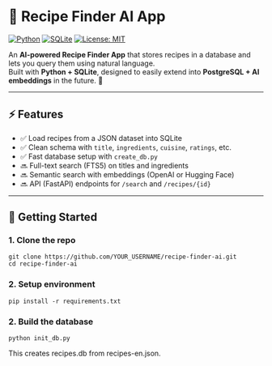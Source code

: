 # 🍲 Recipe Finder AI App

[![Python](https://img.shields.io/badge/Python-3.9%2B-blue)](https://www.python.org/)
[![SQLite](https://img.shields.io/badge/Database-SQLite-green)](https://www.sqlite.org/)
[![License: MIT](https://img.shields.io/badge/License-MIT-yellow.svg)](LICENSE)

An **AI-powered Recipe Finder App** that stores recipes in a database and lets you query them using natural language.  
Built with **Python + SQLite**, designed to easily extend into **PostgreSQL + AI embeddings** in the future. 🚀

---

## ⚡ Features
- ✅ Load recipes from a JSON dataset into SQLite  
- ✅ Clean schema with `title`, `ingredients`, `cuisine`, `ratings`, etc.  
- ✅ Fast database setup with `create_db.py`  
- 🔜 Full-text search (FTS5) on titles and ingredients  
- 🔜 Semantic search with embeddings (OpenAI or Hugging Face)  
- 🔜 API (FastAPI) endpoints for `/search` and `/recipes/{id}`  

---

## 🚀 Getting Started

### 1. Clone the repo
```
git clone https://github.com/YOUR_USERNAME/recipe-finder-ai.git
cd recipe-finder-ai
```

### 2. Setup environment
```
pip install -r requirements.txt
```

### 2. Build the database
```
python init_db.py
```

This creates recipes.db from recipes-en.json.